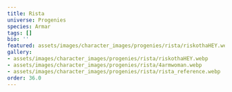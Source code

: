 ```yaml
---
title: Rista
universe: Progenies
species: Armar
tags: []
bio: ''
featured: assets/images/character_images/progenies/rista/riskothaHEY.webp
gallery:
- assets/images/character_images/progenies/rista/riskothaHEY.webp
- assets/images/character_images/progenies/rista/4armwoman.webp
- assets/images/character_images/progenies/rista/rista_reference.webp
order: 36.0
---
```

